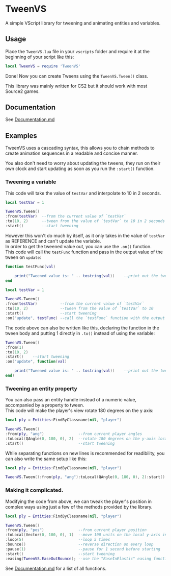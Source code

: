 # TweenVS
A simple VScript library for tweening and animating entities and variables.

## Usage
Place the `TweenVS.lua` file in your `vscripts` folder and require it at the beginning of your script like this:

```lua
local TweenVS = require 'TweenVS'
```
Done! Now you can create Tweens using the `TweenVS.Tween()` class.

This library was mainly written for CS2 but it should work with most Source2 games.

## Documentation
See [Documentation.md](Documentation.md)

## Examples
TweenVS uses a cascading syntax, this allows you to chain methods to create animation sequences in a readable and concise manner.

You also don't need to worry about updating the tweens, they run on their own clock and start updating as soon as you run the ``:start()`` function.
### Tweening a variable
This code will take the value of `testVar` and interpolate to 10 in 2 seconds.
```lua
local testVar = 1

TweenVS.Tween()
:from(testVar)  --from the current value of `testVar`
:to(10, 2)      --tween from the value of `testVar` to 10 in 2 seconds
:start()        --start tweening
```
However this won't do much by itself, as it only takes in the value of `testVar` as REFERENCE and can't update the variable.  
In order to get the tweened value out, you can use the ``.on()`` function.  
This code will call the `testFunc` function and pass in the output value of the tween on `update`:
```lua
function testFunc(val)

    print("Tweened value is: " .. tostring(val))    --print out the tweened value
end

local testVar = 1

TweenVS.Tween()
:from(testVar)          --from the current value of `testVar`
:to(10, 2)              --tween from the value of `testVar` to 10
:start()                --start tweening
:on("update", testFunc) --call the `testFunc` function with the output value
```
The code above can also be written like this, declaring the function in the tween body and putting 1 directly in `.to()` instead of using the variable:
```lua
TweenVS.Tween()
:from(1)
:to(10, 2)
:start()    --start tweening
:on("update", function(val)

    print("Tweened value is: " .. tostring(val))    --print out the tweened value
end)
```
### Tweening an entity property
You can also pass an entity handle instead of a numeric value, accompanied by a property to tween.  
This code will make the player's view rotate 180 degrees on the y axis:  
```lua
local ply = Entities:FindByClassname(nil, "player")

TweenVS.Tween()
:from(ply, "ang")               --from current player angles
:toLocal(QAngle(0, 180, 0), 2)  --rotate 180 degrees on the y-axis local to the entity for 2 seconds
:start()                        --start tweening
```
While separating functions on new lines is recommended for readibility, you can also write the same setup like this:
```lua
local ply = Entities:FindByClassname(nil, "player")

TweenVS.Tween():from(ply, "ang"):toLocal(QAngle(0, 180, 0), 2):start()
```
### Making it complicated.
Modifying the code from above, we can tweak the player's position in complex ways using just a few of the methods provided by the library.
```lua
local ply = Entities:FindByClassname(nil, "player")

TweenVS.Tween()
:from(ply, "pos")               --from current player position
:toLocal(Vector(0, 100, 0), 1)  --move 100 units on the local y-axis in 2 seconds
:loop(5)                        --loop 5 times
:bounce()                       --reverse direction on every loop
:pause(1)                       --pause for 1 second before starting
:start()                        --start tweening
:easing(TweenVS.EaseOutBounce); --use the "EaseInElastic" easing functio
```
See [Documentation.md](Documentation.md) for a list of all functions.